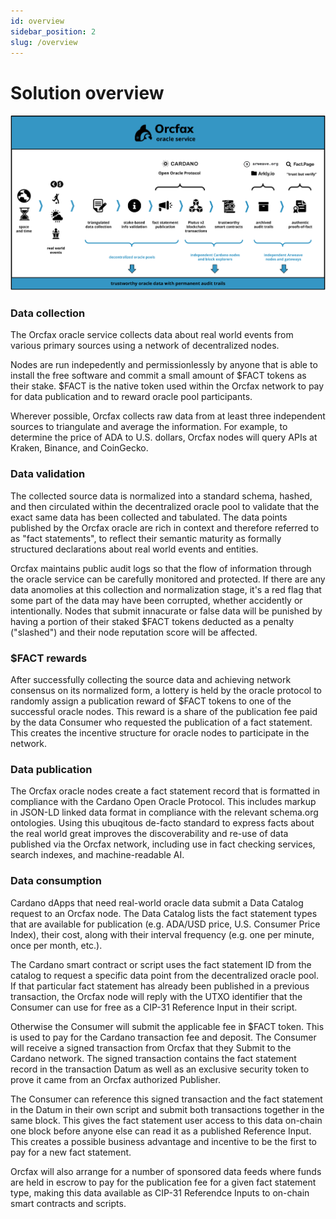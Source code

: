 ```yaml
---
id: overview
sidebar_position: 2
slug: /overview
---
```


# Solution overview

![Orcfax concept diagram](/img/orcfax-concept-diagram-nov-2022.png)

### Data collection
The Orcfax oracle service collects data about real world events from various primary sources using a network of decentralized nodes. 

Nodes are run indepedently and permissionlessly by anyone that is able to install the free software and commit a small amount of $FACT tokens as their stake. $FACT is the native token used within the Orcfax network to pay for data publication and to reward oracle pool participants.

Wherever possible, Orcfax collects raw data from at least three independent sources to triangulate and average the information. For example, to determine the price of ADA to U.S. dollars, Orcfax nodes will query APIs at Kraken, Binance, and CoinGecko.

### Data validation
The collected source data is normalized into a standard schema, hashed, and then circulated within the decentralized oracle pool to validate that the exact same data has been collected and tabulated. The data points published by the Orcfax oracle are rich in context and therefore referred to as "fact statements", to reflect their semantic maturity as formally structured declarations about real world events and entities.

Orcfax maintains public audit logs so that the flow of information through the oracle service can be carefully monitored and protected. If there are any data anomolies at this collection and normalization stage, it's a red flag that some part of the data may have been corrupted, whether accidently or intentionally. Nodes that submit innacurate or false data will be punished by having a portion of their staked $FACT tokens deducted as a penalty ("slashed") and their node reputation score will be affected. 

### $FACT rewards
After successfully collecting the source data and achieving network consensus on its normalized form, a lottery is held by the oracle protocol to randomly assign a publication reward of $FACT tokens to one of the successful oracle nodes. This reward is a share of the publication fee paid by the data Consumer who requested the publication of a fact statement. This creates the incentive structure for oracle nodes to participate in the network.

### Data publication
The Orcfax oracle nodes create a fact statement record that is formatted in compliance with the Cardano Open Oracle Protocol. This includes markup in JSON-LD linked data format in compliance with the relevant schema.org ontologies. Using this ubuqitous de-facto standard to express facts about the real world great improves the discoverability and re-use of data published via the Orcfax network, including use in fact checking services, search indexes, and machine-readable AI.

### Data consumption
Cardano dApps that need real-world oracle data submit a Data Catalog request to an Orcfax node. The Data Catalog lists the fact statement types that are available for publication (e.g. ADA/USD price, U.S. Consumer Price Index), their cost, along with their interval frequency (e.g. one per minute, once per month, etc.). 

The Cardano smart contract or script uses the fact statement ID from the catalog to request a specific data point from the decentralized oracle pool. If that particular fact statement has already been published in a previous transaction, the Orcfax node will reply with the UTXO identifier that the Consumer can use for free as a CIP-31 Reference Input in their script. 

Otherwise the Consumer will submit the applicable fee in $FACT token. This is used to pay for the Cardano transaction fee and deposit. The Consumer will receive a signed transaction from Orcfax that they Submit to the Cardano network. The signed transaction contains the fact statement record in the transaction Datum as well as an exclusive security token to prove it came from an Orcfax authorized Publisher. 

The Consumer can reference this signed transaction and the fact statement in the Datum in their own script and submit both transactions together in the same block. This gives the fact statement user access to this data on-chain one block before anyone else can read it as a published Reference Input. This creates a possible business advantage and incentive to be the first to pay for a new fact statement.

Orcfax will also arrange for a number of sponsored data feeds where funds are held in escrow to pay for the publication fee for a given fact statement type, making this data available as CIP-31 Referendce Inputs to on-chain smart contracts and scripts.




